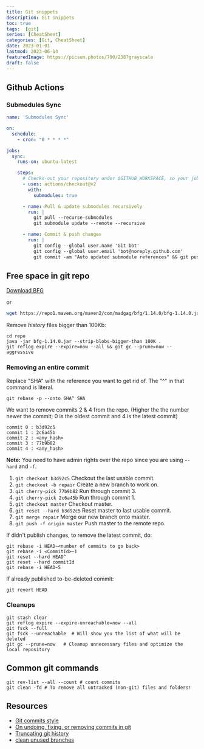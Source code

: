 ```yaml
---
title: Git snippets
description: Git snippets
toc: true
tags:  [git]
series: [CheatSheet]
categories: [Git, CheatSheet]
date: 2023-01-01
lastmod: 2023-06-14
featuredImage: https://picsum.photos/700/238?grayscale
draft: false
---
```


## Github Actions

### Submodules Sync

```yaml
name: 'Submodules Sync'

on:
  schedule:
    - cron: "0 * * * *"

jobs:
  sync:
    runs-on: ubuntu-latest

    steps:
      # Checks-out your repository under $GITHUB_WORKSPACE, so your job can access it
      - uses: actions/checkout@v2
        with:
          submodules: true

      - name: Pull & update submodules recursively
        run: |
          git pull --recurse-submodules
          git submodule update --remote --recursive

      - name: Commit & push changes
        run: |
          git config --global user.name 'Git bot'
          git config --global user.email 'bot@noreply.github.com'
          git commit -am "Auto updated submodule references" && git push || echo "No changes to commit"
```

## Free space in git repo

[Download BFG](https://rtyley.github.io/bfg-repo-cleaner/)

or

```sh
wget https://repo1.maven.org/maven2/com/madgag/bfg/1.14.0/bfg-1.14.0.jar
```

Remove *history* files bigger than 100Kb:

    cd repo
    java -jar bfg-1.14.0.jar --strip-blobs-bigger-than 100K .
    git reflog expire --expire=now --all && git gc --prune=now --aggressive

### Removing an entire commit

Replace "SHA" with the reference you want to get rid of. The "^" in that command is literal.

    git rebase -p --onto SHA^ SHA

We want to remove commits 2 & 4 from the repo. (Higher the the number newer the commit; 0 is the oldest commit and 4 is the latest commit)

    commit 0 : b3d92c5
    commit 1 : 2c6a45b
    commit 2 : <any_hash>
    commit 3 : 77b9b82
    commit 4 : <any_hash>

**Note:** You need to have admin rights over the repo since you are using `--hard` and `-f`.

1. `git checkout b3d92c5` Checkout the last usable commit.
1. `git checkout -b repair` Create a new branch to work on.
1. `git cherry-pick 77b9b82` Run through commit 3.
1. `git cherry-pick 2c6a45b` Run through commit 1.
1. `git checkout master` Checkout master.
1. `git reset --hard b3d92c5` Reset master to last usable commit.
1. `git merge repair` Merge our new branch onto master.
1. `git push -f origin master` Push master to the remote repo.

If didn't publish changes, to remove the latest commit, do:

    git rebase -i HEAD~<number of commits to go back>
    git rebase -i <CommitId>~1
    git reset --hard HEAD^
    git reset --hard commitId
    git rebase -i HEAD~5

If already published to-be-deleted commit:

`git revert HEAD`

### Cleanups

    git stash clear
    git reflog expire --expire-unreachable=now --all
    git fsck --full
    git fsck --unreachable  # Will show you the list of what will be deleted
    git gc --prune=now   # Cleanup unnecessary files and optimize the local repository

## Common git commands

    git rev-list --all --count # count commits
    git clean -fd # To remove all untracked (non-git) files and folders!

## Resources

- [Git commits style](https://www.conventionalcommits.org/en/v1.0.0/#summary)
- [On undoing, fixing, or removing commits in git](https://sethrobertson.github.io/GitFixUm/fixup.html)
- [Truncating git history](https://passingcuriosity.com/2017/truncating-git-history/)
- [clean unused branches](https://www.npmjs.com/package/clear-git-branch?activeTab=explore)
